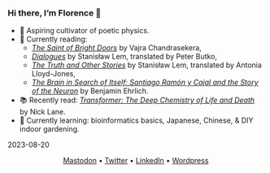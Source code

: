 ### Hi there, I’m Florence 👋

- 🔭 Aspiring cultivator of poetic physics.
- :book: Currently reading:
  - [_The Saint of Bright Doors_](https://vajra.me/books/the-saint-of-bright-doors/) by Vajra Chandrasekera,
  - [_Dialogues_](https://mitpress.mit.edu/9780262542937/dialogues/) by Stanisław Lem, translated by Peter Butko,
  - [_The Truth and Other Stories_](https://mitpress.mit.edu/9780262545068/the-truth-and-other-stories/) by Stanisław Lem, translated by Antonia Lloyd-Jones,
  - [_The Brain in Search of Itself: Santiago Ramón y Cajal and the Story of the Neuron_](https://us.macmillan.com/books/9780374110376/thebraininsearchofitself) by Benjamin Ehrlich.
- :books: Recently read: [_Transformer: The Deep Chemistry of Life and Death_](https://nick-lane.net/books/transformer-the-deep-chemistry-of-life-and-death/) by Nick Lane.
- :seedling: Currently learning: bioinformatics basics, Japanese, Chinese, & DIY indoor gardening. 

   

<!-- update_date starts -->
2023-08-20
<!-- update_date ends -->

<div align="center">
  <a rel="me" href="https://mathstodon.xyz/@flloaers">Mastodon</a> •
  <a href='https://twitter.com/flloaers'>Twitter</a> •
  <a href='https://www.linkedin.com/in/florence-lenaers-95988682/'>LinkedIn</a> •
  <a href='https://flloaers.wordpress.com/'>Wordpress</a>
</div>

<!--
**flloaers/flloaers** is a ✨ _special_ ✨ repository because its `README.md` (this file) appears on your GitHub profile.

Here are some ideas to get you started:

- 🔭 I’m currently working on ...
- 🌱 I’m currently learning ...
- 👯 I’m looking to collaborate on ...
- 🤔 I’m looking for help with ...
- 💬 Ask me about ...
- 📫 How to reach me: ...
- 😄 Pronouns: ...
- ⚡ Fun fact: ...
-->
